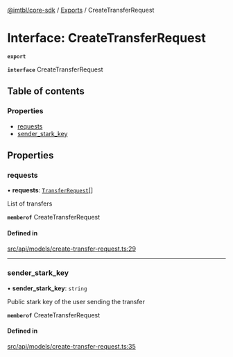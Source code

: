 [@imtbl/core-sdk](../README.md) / [Exports](../modules.md) / CreateTransferRequest

# Interface: CreateTransferRequest

**`export`** 

**`interface`** CreateTransferRequest

## Table of contents

### Properties

- [requests](CreateTransferRequest.md#requests)
- [sender\_stark\_key](CreateTransferRequest.md#sender_stark_key)

## Properties

### requests

• **requests**: [`TransferRequest`](TransferRequest.md)[]

List of transfers

**`memberof`** CreateTransferRequest

#### Defined in

[src/api/models/create-transfer-request.ts:29](https://github.com/immutable/imx-core-sdk/blob/7204457/src/api/models/create-transfer-request.ts#L29)

___

### sender\_stark\_key

• **sender\_stark\_key**: `string`

Public stark key of the user sending the transfer

**`memberof`** CreateTransferRequest

#### Defined in

[src/api/models/create-transfer-request.ts:35](https://github.com/immutable/imx-core-sdk/blob/7204457/src/api/models/create-transfer-request.ts#L35)
